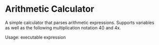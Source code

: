 # Arithmetic Calculator

A simple calculator that parses arithmetic expressions.
Supports variables as well as the following multiplication notation 4() and 4x.


Usage: executable expression

